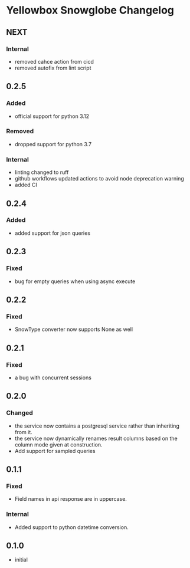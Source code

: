 # Yellowbox Snowglobe Changelog
## NEXT
### Internal
* removed cahce action from cicd
* removed autofix from lint script
## 0.2.5
### Added
* official support for python 3.12
### Removed
* dropped support for python 3.7
### Internal
* linting changed to ruff
* github workflows updated actions to avoid node deprecation warning
* added CI
## 0.2.4
### Added
* added support for json queries
## 0.2.3
### Fixed
* bug for empty queries when using async execute
## 0.2.2
### Fixed
* SnowType converter now supports None as well
## 0.2.1
### Fixed
* a bug with concurrent sessions
## 0.2.0
### Changed
* the service now contains a postgresql service rather than inheriting from it.
* the service now dynamically renames result columns based on the column mode given at construction.
* Add support for sampled queries
## 0.1.1
### Fixed
* Field names in api response are in uppercase.
### Internal
* Added support to python datetime conversion.
## 0.1.0
* initial
